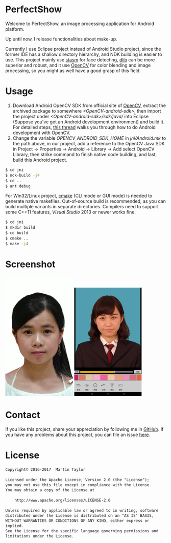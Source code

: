 # PerfectShow

Welcome to PerfectShow, an image processing application for Android platform.

Up until now, I release functionalities about make-up.

Currently I use Eclipse project instead of Android Studio project, since the former IDE has a shallow directory hierarchy, and NDK building is easier to use.
This project mainly use [stasm](http://www.milbo.users.sonic.net/stasm/) for face detecting, [dlib](http://dlib.net/) can be more superior and robust, and it use [OpenCV](http://opencv.org/) for color blending and image processing, so you might as well have a good grasp of this field.

# Usage
1. Download Android OpenCV SDK from official site of [OpenCV](http://opencv.org/downloads.html), extract the archived package to somewhere *&lt;OpenCV-android-sdk&gt;*, then import the project under *&lt;OpenCV-android-sdk&gt;/sdk/java/* into Eclipse (Suppose you've got an Android development environment) and build it. For detailed steps, [this thread](http://docs.opencv.org/2.4/doc/tutorials/introduction/android_binary_package/dev_with_OCV_on_Android.html) walks you through how to do Android development with OpenCV.
2. Change the variable *OPENCV_ANDROID_SDK_HOME* in *jni/Android.mk* to the path *<OpenCV-android-sdk>* above, in our project, add a reference to the OpenCV Java SDK in Project -> Properties -> Android -> Library -> Add select OpenCV Library, then strike command to finish native code building, and last, build this Android project.
```sh
$ cd jni
$ ndk-build -j4
$ cd ..
$ ant debug
```

For Win32/Linux project, [cmake](https://cmake.org/download/) (CLI mode or GUI mode) is needed to generate native makefiles. Out-of-source build is recommended, as you can build multiple variants in separate directories. Compilers need to support some C++11 features, *Visual Studio* 2013 or newer works fine.
```sh
$ cd jni
$ mkdir build
$ cd build
$ cmake ..
$ make -j4
```


# Screenshot
<img src="./doc/seamless-cloning.gif" alt="seamless cloning" width="42%" height="42%">
<img src="./doc/ui-makeup.jpg" alt="makeup UI" width="42%" height="42%">


# Contact
If you like this project, share your appreciation by following me in [GitHub](https://github.com/KAlO2).
If you have any problems about this project, you can file an issue [here](https://github.com/KAlO2/PerfectShow/issues).


# License
```
Copyright© 2016-2017  Martin Taylor

Licensed under the Apache License, Version 2.0 (the "License");
you may not use this file except in compliance with the License.
You may obtain a copy of the License at

    http://www.apache.org/licenses/LICENSE-2.0

Unless required by applicable law or agreed to in writing, software
distributed under the License is distributed on an "AS IS" BASIS,
WITHOUT WARRANTIES OR CONDITIONS OF ANY KIND, either express or implied.
See the License for the specific language governing permissions and
limitations under the License.
```
